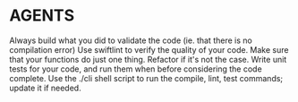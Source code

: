 # AGENTS

Always build what you did to validate the code (ie. that there is no compilation error)
Use swiftlint to verify the quality of your code.
Make sure that your functions do just one thing. Refactor if it's not the case.
Write unit tests for your code, and run them when before considering the code complete.
Use the ./cli shell script to run the compile, lint, test commands; update it if needed.

